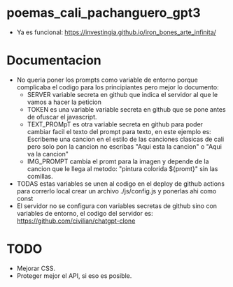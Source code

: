 # poemas_cali_pachanguero_gpt3
- Ya es funcional: https://investingia.github.io/iron_bones_arte_infinita/

# Documentacion
- No queria poner los prompts como variable de entorno porque complicaba el
codigo para los principiantes pero mejor lo documento:
  - SERVER variable secreta en github que indica el servidor al que le vamos a
        hacer la peticion
  - TOKEN es una variable variable secreta en github que se pone antes de ofuscar el javascript.
  - TEXT_PROMpT es otra variable secreta en github para poder cambiar facil el texto
    del prompt para texto, en este ejemplo es: Escribeme una cancion en el 
        estilo de las canciones clasicas de cali pero solo 
        pon la cancion no escribas "Aqui esta la cancion" o "Aqui va la cancion"
  -  IMG_PROMPT cambia el promt para la imagen y depende de la cancion que le llega
        al metodo: "pintura colorida ${promt}" sin las comillas.
- TODAS estas variables se unen al codigo en el deploy de github actions para
    correrlo local crear un archivo ./js/config.js y ponerlas ahi como const
- El servidor no se configura con variables secretas de github sino con variables
    de entorno, el codigo del servidor es: https://github.com/civilian/chatgpt-clone

# TODO
- Mejorar CSS.
- Proteger mejor el API, si eso es posible.

